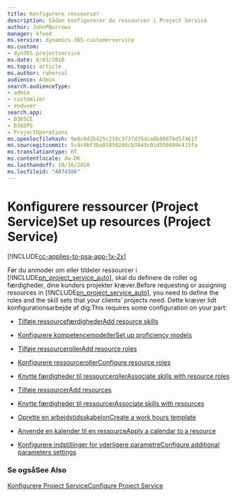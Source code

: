 ```yaml
---
title: Konfigurere ressourcer
description: Sådan konfigurerer du ressourcer i Project Service
author: JohnPBurrows
manager: kfend
ms.service: dynamics-365-customerservice
ms.custom:
- dyn365-projectservice
ms.date: 8/03/2018
ms.topic: article
ms.author: ruhercul
audience: Admin
search.audienceType:
- admin
- customizer
- enduser
search.app:
- D365CE
- D365PS
- ProjectOperations
ms.openlocfilehash: 9e0c8d2b425c210c3737d35dca8b8867bd57461f
ms.sourcegitcommit: 5c4c9bf3ba018562d6cb3443c01d550489c415fa
ms.translationtype: HT
ms.contentlocale: da-DK
ms.lasthandoff: 10/16/2020
ms.locfileid: "4074386"
---
```

# <a name="set-up-resources-project-service"></a><span data-ttu-id="5d79b-103">Konfigurere ressourcer (Project Service)</span><span class="sxs-lookup"><span data-stu-id="5d79b-103">Set up resources (Project Service)</span></span>

[!INCLUDE[cc-applies-to-psa-app-1x-2x](../includes/cc-applies-to-psa-app-1x-2x.md)]

<span data-ttu-id="5d79b-104">Før du anmoder om eller tildeler ressourcer i [!INCLUDE[pn_project_service_auto](../includes/pn-project-service-auto.md)], skal du definere de roller og færdigheder, dine kunders projekter kræver.</span><span class="sxs-lookup"><span data-stu-id="5d79b-104">Before requesting or assigning resources in [!INCLUDE[pn_project_service_auto](../includes/pn-project-service-auto.md)], you need to define the roles and the skill sets that your clients’ projects need.</span></span> <span data-ttu-id="5d79b-105">Dette kræver lidt konfigurationsarbejde af dig:</span><span class="sxs-lookup"><span data-stu-id="5d79b-105">This requires some configuration on your part:</span></span>  
  
-   [<span data-ttu-id="5d79b-106">Tilføje ressourcefærdigheder</span><span class="sxs-lookup"><span data-stu-id="5d79b-106">Add resource skills</span></span>](../psa/add-resource-skills.md)  
  
-   [<span data-ttu-id="5d79b-107">Konfigurere kompetencemodeller</span><span class="sxs-lookup"><span data-stu-id="5d79b-107">Set up proficiency models</span></span>](../psa/set-up-proficiency-models.md)  
  
-   [<span data-ttu-id="5d79b-108">Tilføje ressourceroller</span><span class="sxs-lookup"><span data-stu-id="5d79b-108">Add resource roles</span></span>](../psa/add-resource-roles.md)  
  
-   [<span data-ttu-id="5d79b-109">Konfigurere ressourceroller</span><span class="sxs-lookup"><span data-stu-id="5d79b-109">Configure resource roles</span></span>](../psa/configure-resource-roles.md)  
  
-   [<span data-ttu-id="5d79b-110">Knytte færdigheder til ressourceroller</span><span class="sxs-lookup"><span data-stu-id="5d79b-110">Associate skills with resource roles</span></span>](../psa/associate-skills-with-resource-roles.md)  
  
-   [<span data-ttu-id="5d79b-111">Tilføje ressourcer</span><span class="sxs-lookup"><span data-stu-id="5d79b-111">Add resources</span></span>](../psa/add-resources.md)  
  
-   [<span data-ttu-id="5d79b-112">Knytte færdigheder til ressourcer</span><span class="sxs-lookup"><span data-stu-id="5d79b-112">Associate skills with resources</span></span>](../psa/associate-skills-with-resources.md)  
  
-   [<span data-ttu-id="5d79b-113">Oprette en arbejdstidsskabelon</span><span class="sxs-lookup"><span data-stu-id="5d79b-113">Create a work hours template</span></span>](../psa/create-work-hours-template.md)  
  
-   [<span data-ttu-id="5d79b-114">Anvende en kalender til en ressource</span><span class="sxs-lookup"><span data-stu-id="5d79b-114">Apply a calendar to a resource</span></span>](../psa/apply-calendar-resource.md)  
  
-   [<span data-ttu-id="5d79b-115">Konfigurere indstillinger for yderligere parametre</span><span class="sxs-lookup"><span data-stu-id="5d79b-115">Configure additional parameters settings</span></span>](../psa/configure-additional-parameters-settings.md)  
  
### <a name="see-also"></a><span data-ttu-id="5d79b-116">Se også</span><span class="sxs-lookup"><span data-stu-id="5d79b-116">See Also</span></span>  
 [<span data-ttu-id="5d79b-117">Konfigurere Project Service</span><span class="sxs-lookup"><span data-stu-id="5d79b-117">Configure Project Service</span></span>](../psa/configure.md)
